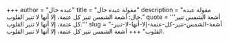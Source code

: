 +++
author = "عبده خال"
title = "مقولة عبده خال"
description = "مقولة عبده خال: أشعة الشمس تنير كل عتمة، إلا أنها لا تنير القلوب."
quote = '''أشعة الشمس تنير كل عتمة، إلا أنها لا تنير القلوب.''' 
slug = "أشعة-الشمس-تنير-كل-عتمة-إلا-أنها-لا-تنير-القلوب"
+++
أشعة الشمس تنير كل عتمة، إلا أنها لا تنير القلوب.

